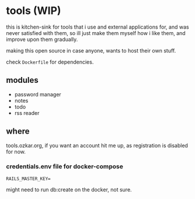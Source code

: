 # tools (WIP)

this is kitchen-sink for tools that i use and external applications for, and was never satisfied with them,
so ill just make them myself how i like them, and improve upon them gradually.

making this open source in case anyone, wants to host their own stuff.

check `Dockerfile` for dependencies.

## modules

- password manager
- notes
- todo
- rss reader

## where
tools.ozkar.org, if you want an account hit me up, as registration is disabled for now.

### credentials.env file for docker-compose
```
RAILS_MASTER_KEY=
```

might need to run db:create on the docker, not sure.